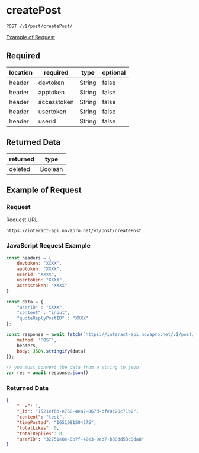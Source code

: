 # createPost

``POST /v1/post/createPost/``

[Example of Request](#example-of-request)

## Required
| location | required | type | optional |
| -- | -- | -- | -- |
| header | devtoken | String | false |
| header | apptoken | String | false |
| header | accesstoken | String | false |
| header | usertoken | String | false |
| header | userid | String | false |

## Returned Data
| returned | type | 
| -- | -- |
| deleted | Boolean |


## Example of Request
### Request
Request URL

``https://interact-api.novapro.net/v1/post/createPost``

### JavaScript Request Example
```js
const headers = {
    devtoken: "XXXX",
    apptoken: "XXXX",
    userid: "XXXX",
    usertoken: "XXXX",
    accesstoken: "XXXX"
}

const data = { 
    "userID" : "XXXX", 
    "content" : "input",
    "quoteReplyPostID" : "XXXX"
};

const response = await fetch(`https://interact-api.novapro.net/v1/post/createPost`, {
    method: 'POST',
    headers,
    body: JSON.stringify(data)
});

// you must convert the data from a string to json
var res = await response.json()
```

### Returned Data
``` JSON
{
    "__v": 1,
    "_id": "1521ef6b-e768-4ea7-867d-bfe0c20c71b2",
    "content": "test",
    "timePosted": "1651081504275",
    "totalLikes": 0,
    "totalReplies": 0,
    "userID": "32751e8e-0b7f-42e3-9ab7-b38dd53c0da8"
}
```